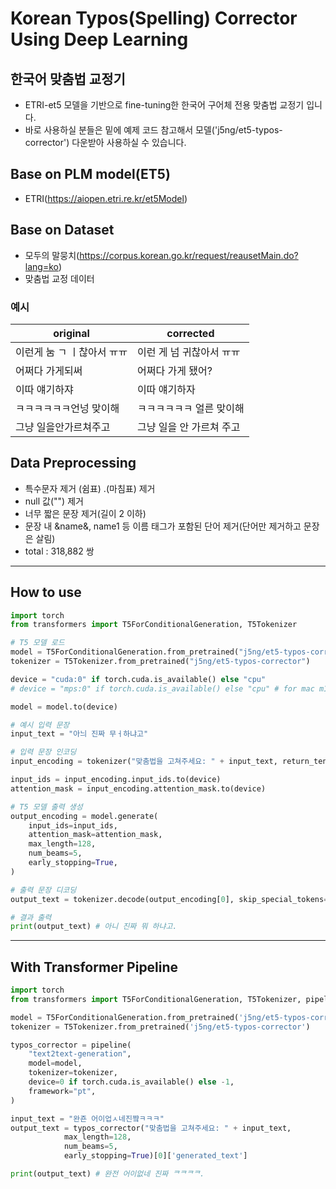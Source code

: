 
# Korean Typos(Spelling) Corrector Using Deep Learning

## 한국어 맞춤법 교정기
 - ETRI-et5 모델을 기반으로 fine-tuning한 한국어 구어체 전용 맞춤법 교정기 입니다.
 - 바로 사용하실 분들은 밑에 예제 코드 참고해서 모델('j5ng/et5-typos-corrector') 다운받아 사용하실 수 있습니다.

## Base on PLM model(ET5)
 - ETRI(https://aiopen.etri.re.kr/et5Model)

## Base on Dataset
 - 모두의 말뭉치(https://corpus.korean.go.kr/request/reausetMain.do?lang=ko)
 - 맞춤법 교정 데이터

### 예시
|original|corrected|
|------|---|
|이런게 눔 ㄱ ㅣ찮아서 ㅠㅠ|이런 게 넘 귀찮아서 ㅠㅠ|
|어쩌다 가게되써|어쩌다 가게 됐어?|
|이따 얘기하쟈|이따 얘기하자|
|ㅋㅋㅋㅋㅋㅋ언넝 맞이해|ㅋㅋㅋㅋㅋㅋ 얼른 맞이해|
|그냥 일을안가르쳐주고|그냥 일을 안 가르쳐 주고|

 ## Data Preprocessing
  - 특수문자 제거 (쉼표) .(마침표) 제거
  - null 값("") 제거
  - 너무 짧은 문장 제거(길이 2 이하) 
  - 문장 내 &name&, name1 등 이름 태그가 포함된 단어 제거(단어만 제거하고 문장은 살림)
  - total : 318,882 쌍

***

## How to use
```python
import torch
from transformers import T5ForConditionalGeneration, T5Tokenizer

# T5 모델 로드
model = T5ForConditionalGeneration.from_pretrained("j5ng/et5-typos-corrector")
tokenizer = T5Tokenizer.from_pretrained("j5ng/et5-typos-corrector")

device = "cuda:0" if torch.cuda.is_available() else "cpu"
# device = "mps:0" if torch.cuda.is_available() else "cpu" # for mac m1

model = model.to(device) 

# 예시 입력 문장
input_text = "아늬 진짜 무ㅓ하냐고"

# 입력 문장 인코딩
input_encoding = tokenizer("맞춤법을 고쳐주세요: " + input_text, return_tensors="pt")

input_ids = input_encoding.input_ids.to(device)
attention_mask = input_encoding.attention_mask.to(device)

# T5 모델 출력 생성
output_encoding = model.generate(
    input_ids=input_ids,
    attention_mask=attention_mask,
    max_length=128,
    num_beams=5,
    early_stopping=True,
)

# 출력 문장 디코딩
output_text = tokenizer.decode(output_encoding[0], skip_special_tokens=True)

# 결과 출력
print(output_text) # 아니 진짜 뭐 하냐고.
```

***

## With Transformer Pipeline
```python
import torch
from transformers import T5ForConditionalGeneration, T5Tokenizer, pipeline

model = T5ForConditionalGeneration.from_pretrained('j5ng/et5-typos-corrector')
tokenizer = T5Tokenizer.from_pretrained('j5ng/et5-typos-corrector')

typos_corrector = pipeline(
    "text2text-generation",
    model=model,
    tokenizer=tokenizer,
    device=0 if torch.cuda.is_available() else -1,
    framework="pt",
)

input_text = "완죤 어이업ㅅ네진쨬ㅋㅋㅋ"
output_text = typos_corrector("맞춤법을 고쳐주세요: " + input_text,
            max_length=128,
            num_beams=5,
            early_stopping=True)[0]['generated_text']

print(output_text) # 완전 어이없네 진짜 ᄏᄏᄏᄏ.
```
